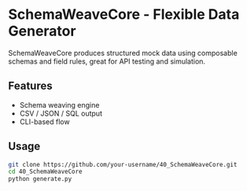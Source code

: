 # SchemaWeaveCore - Flexible Data Generator

SchemaWeaveCore produces structured mock data using composable schemas and field rules, great for API testing and simulation.

## Features
- Schema weaving engine  
- CSV / JSON / SQL output  
- CLI-based flow  

## Usage
```bash
git clone https://github.com/your-username/40_SchemaWeaveCore.git
cd 40_SchemaWeaveCore
python generate.py
